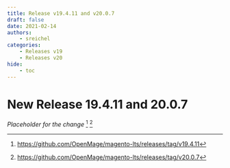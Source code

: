```yaml
---
title: Release v19.4.11 and v20.0.7
draft: false
date: 2021-02-14
authors:
    - sreichel
categories:
    - Releases v19
    - Releases v20
hide:
    - toc
---
```


# New Release 19.4.11 and 20.0.7

_Placeholder for the change_ [^1] [^2]

<!-- more -->

[^1]: https://github.com/OpenMage/magento-lts/releases/tag/v19.4.11
[^2]: https://github.com/OpenMage/magento-lts/releases/tag/v20.0.7

